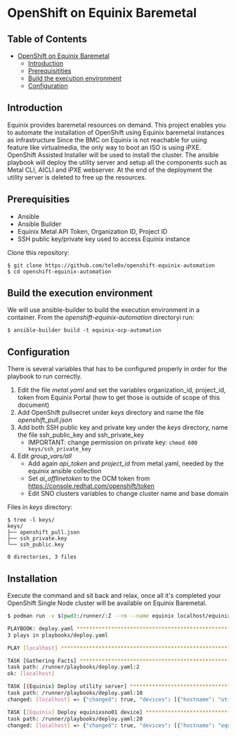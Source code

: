 # OpenShift on Equinix Baremetal

## Table of Contents

<!-- TOC -->

- [OpenShift on Equinix Baremetal](#openshift-equinix-baremetal)
  - [Introduction](#introduction)
  - [Prerequisitities](#prerequisities)
  - [Build the execution environment](#build-execution-environment)
  - [Configuration](#configuration)

<!-- TOC -->

## Introduction

Equinix provides baremetal resources on demand. This project enables you to automate the installation of OpenShift using Equinix baremetal instances as infrastructure
Since the BMC on Equinix is not reachable for using feature like virtualmedia, the only way to boot an ISO is using iPXE. OpenShift Assisted Installer will be used to install the cluster.
The ansible playbook will deploy the utility server and setup all the components such as Metal CLI, AICLI and iPXE webserver. At the end of the deployment the utility server is deleted to free up the resources.

## Prerequisities

   - Ansible
   - Ansible Builder
   - Equinix Metal API Token, Organization ID, Project ID
   - SSH public key/private key used to access Equinix instance

Clone this repository:

```
$ git clone https://github.com/tele0x/openshift-equinix-automation
$ cd openshift-equinix-automation
```

## Build the execution environment

We will use ansible-builder to build the execution environment in a container.
From the *openshift-equinix-automation* directoryi run:

```
$ ansible-builder build -t equinix-ocp-automation
```

## Configuration

There is several variables that has to be configured properly in order for the playbook to run correctly.

1. Edit the file *metal.yaml* and set the variables organization_id, project_id, token from Equinix Portal (how to get those is outside of scope of this document)
2. Add OpenShift pullsecret under *keys* directory and name the file *openshift_pull.json*
3. Add both SSH public key and private key under the *keys* directory, name the file ssh_public_key and ssh_private_key
    - IMPORTANT: change permission on private key: `chmod 600 keys/ssh_private_key`
4. Edit *group_vars/all*
    - Add again *api_token* and *project_id* from metal.yaml, needed by the equinix ansible collection
    - Set *ai_offlinetoken* to the OCM token from https://console.redhat.com/openshift/token 
    - Edit SNO clusters variables to change cluster name and base domain

Files in *keys* directory:

```
$ tree -l keys/
keys/
├── openshift_pull.json
├── ssh_private.key
└── ssh_public.key

0 directories, 3 files
```

## Installation

Execute the command and sit back and relax, once all it's completed your OpenShift Single Node cluster will be available on Equinix Baremetal.

```bash
$ podman run -v $(pwd):/runner/:Z --rm --name equinix localhost/equinix-ocp-automation ansible-playbook -vv --ssh-common-args='-o StrictHostKeyChecking=no' -i localhost playbooks/deploy.yaml

PLAYBOOK: deploy.yaml **********************************************************
3 plays in playbooks/deploy.yaml

PLAY [localhost] ***************************************************************

TASK [Gathering Facts] *********************************************************
task path: /runner/playbooks/deploy.yaml:2
ok: [localhost]

TASK [(Equinix) Deploy utility server] *****************************************
task path: /runner/playbooks/deploy.yaml:10
changed: [localhost] => {"changed": true, "devices": [{"hostname": "utility", "id": "5303f1f3-7c47-4f23-bbf5-dddbeccf85da", "ip_addresses": [{"address": "147.28.148.195", "address_family": 4, "public": true}, {"address": "2604:1380:4641:f200::5", "address_family": 6, "public": true}, {"address": "10.70.65.5", "address_family": 4, "public": false}], "locked": false, "private_ipv4": "10.70.65.5", "public_ipv4": "147.28.148.195", "public_ipv6": "2604:1380:4641:f200::5", "state": "active", "tags": []}]}

TASK [[Equinix] Deploy equinixsno01 device] ************************************
task path: /runner/playbooks/deploy.yaml:20
changed: [localhost] => {"changed": true, "devices": [{"hostname": "equinixsno01", "id": "84dc7661-121b-4128-a81e-927188cc6bda", "ip_addresses": [{"address": "147.28.149.213", "address_family": 4, "public": true}, {"address": "2604:1380:4641:f200::1", "address_family": 6, "public": true}, {"address": "10.70.65.1", "address_family": 4, "public": false}], "locked": false, "private_ipv4": "10.70.65.1", "public_ipv4": "147.28.149.213", "public_ipv6": "2604:1380:4641:f200::1", "state": "active", "tags": []}]}
```
